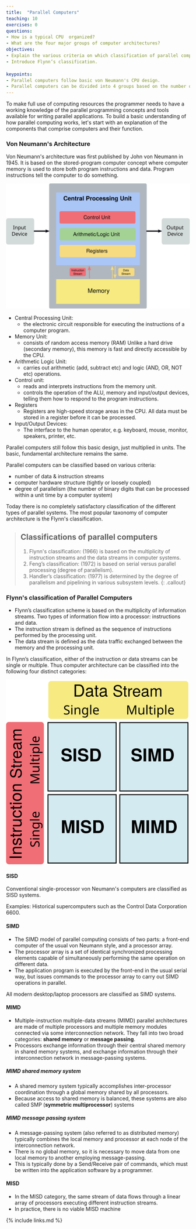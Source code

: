 ```yaml
---
title:  "Parallel Computers"
teaching: 10
exercises: 0
questions:
- How is a typical CPU  organized?
- What are the four major groups of computer architectures?
objectives:
- Explain the various criteria on which classification of parallel computers are based.
- Introduce Flynn’s classification.

keypoints:
- Parallel computers follow basic von Neumann's CPU design.
- Parallel computers can be divided into 4 groups based on the number of instruction and data streams.
---
```


To make full use of computing resources the programmer needs to have a working knowledge of the parallel programming concepts and tools available for writing parallel applications. To build a basic understanding of how parallel computing works, let's start with an explanation of the components that comprise computers and their function.

### Von Neumann's Architecture

Von Neumann's architecture was first published by John von Neumann in 1945. It is based on the stored-program computer concept where computer memory is used to store both program instructions and data. Program instructions tell the computer to do something.

![](../fig/von_Neumann.svg)

- Central Processing Unit:
    -  the electronic circuit responsible for executing the instructions of a computer program.
-  Memory Unit:
    - consists of random access memory (RAM) Unlike a hard drive (secondary memory), this memory is fast and directly accessible by the CPU.
- Arithmetic Logic Unit:
    - carries out arithmetic (add, subtract etc) and logic (AND, OR, NOT etc) operations.
- Control unit:
    - reads and interprets instructions from the memory unit.
    - controls the operation of the ALU, memory and input/output devices, telling them how to respond to the program instructions.
- Registers
    - Registers are high-speed storage areas in the CPU.  All data must be stored in a register before it can be processed.
- Input/Output Devices:
    - The interface to the human operator, e.g. keyboard, mouse, monitor, speakers, printer, etc.

Parallel computers still follow this basic design, just multiplied in units. The basic, fundamental architecture remains the same.


Parallel computers can be classified based on various criteria:
- number of data & instruction streams
- computer hardware structure (tightly or loosely coupled)
- degree of parallelism (the number of binary digits that can be processed within a unit time by a computer system)

Today there is no completely satisfactory classification of the different types of parallel systems. The most popular taxonomy of computer architecture is the Flynn's classification.

> ## Classifications of parallel computers
> 1. Flynn's classification: (1966) is based on the multiplicity of instruction streams and the data streams in computer systems.
> 2. Feng’s classification: (1972) is based on serial versus parallel processing (degree of parallelism).
> 3. Handler’s classification: (1977) is determined by the degree of parallelism and pipelining in various subsystem levels.
{: .callout}



### Flynn's classification of Parallel Computers

- Flynn’s classification scheme is based on the multiplicity of information streams. Two types of information flow into a processor: instructions and data.
- The instruction stream is defined as the sequence of instructions performed by the processing unit.
- The data stream is defined as the data traffic exchanged between the memory and the processing unit.

In Flynn’s classification, either of the instruction or data streams can be single or multiple. Thus computer architecture can be classified into the following four distinct categories:

![](../fig/Flynns_Classification.svg)


#### SISD
Conventional single-processor von Neumann's computers are classified as SISD systems.

Examples:
Historical supercomputers such as the Control Data Corporation 6600.

#### SIMD

- The SIMD model of parallel computing consists of two parts: a front-end computer of the usual von Neumann style, and a processor array.
- The processor array is a set of identical synchronized processing elements capable of simultaneously performing the same operation on different data.
- The application program is executed by the front-end in the usual serial way, but issues commands to the processor array to carry out SIMD operations in parallel.


All modern desktop/laptop processors are classified as SIMD systems.

#### MIMD

- Multiple-instruction multiple-data streams (MIMD) parallel architectures are made of multiple processors and multiple memory modules connected via some interconnection network. They fall into two broad categories: **shared memory** or **message passing**.
- Processors exchange information through their central shared memory in shared memory systems, and exchange information through their interconnection network in message-passing systems.

##### MIMD shared memory system
- A shared memory system typically accomplishes inter-processor coordination through a global memory shared by all processors.
- Because access to shared memory is balanced, these systems are also called SMP (**symmetric multiprocessor**) systems


##### MIMD message passing system
- A message-passing system (also referred to as distributed memory) typically combines the local memory and processor at each node of the interconnection network.
- There is no global memory, so it is necessary to move data from one local memory to another employing message-passing.
- This is typically done by a Send/Receive pair of commands, which must be written into the application software by a programmer.

#### MISD
- In the MISD category, the same stream of data flows through a linear array of processors executing different instruction streams.
- In practice, there is no viable MISD machine




{% include links.md %}

